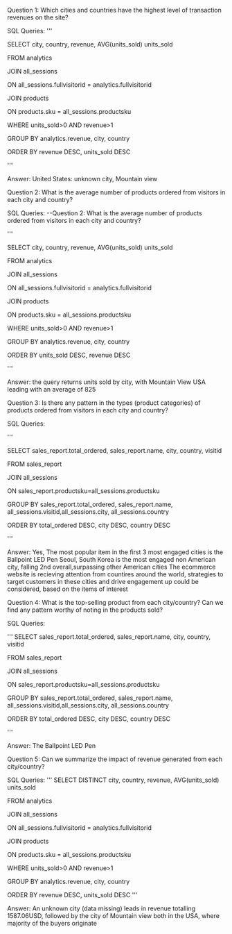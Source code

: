Question 1:  Which cities and countries have the highest level of transaction revenues on the site?


SQL Queries:
'''

SELECT city, country, revenue, AVG(units_sold) units_sold

FROM analytics

JOIN all_sessions

ON all_sessions.fullvisitorid = analytics.fullvisitorid

JOIN products

ON products.sku = all_sessions.productsku

WHERE units_sold>0 AND revenue>1

GROUP BY analytics.revenue, city, country

ORDER BY revenue DESC, units_sold DESC

'''

Answer: United States: unknown city, Mountain view

Question 2: What is the average number of products ordered from visitors in each city and country?

SQL Queries: --Question 2: What is the average number of products ordered from visitors in each city and country?

'''

SELECT city, country, revenue, AVG(units_sold) units_sold

FROM analytics

JOIN all_sessions

ON all_sessions.fullvisitorid = analytics.fullvisitorid

JOIN products

ON products.sku = all_sessions.productsku

WHERE units_sold>0 AND revenue>1

GROUP BY analytics.revenue, city, country

ORDER BY units_sold DESC, revenue DESC

'''

Answer: the query returns units sold by city, with Mountain View USA leading with an average of 825

Question 3: Is there any pattern in the types (product categories) of products ordered from visitors in each city and country?

SQL Queries:

'''

SELECT sales_report.total_ordered, sales_report.name, city, country, visitid

FROM sales_report

JOIN all_sessions

ON sales_report.productsku=all_sessions.productsku

GROUP BY sales_report.total_ordered, sales_report.name, all_sessions.visitid,all_sessions.city, all_sessions.country

ORDER BY total_ordered DESC, city DESC, country DESC

'''

Answer: Yes, The most popular item in the first 3 most engaged cities is the Ballpoint LED Pen Seoul, South Korea is the most engaged non American city, falling 2nd overall,surpassing other American cities The ecommerce website is recieving attention from countires around the world, strategies to target customers in these cities and drive engagement up could be considered, based on the items of interest

Question 4: What is the top-selling product from each city/country? Can we find any pattern worthy of noting in the products sold?

SQL Queries: 

''' SELECT sales_report.total_ordered, sales_report.name, city, country, visitid

FROM sales_report

JOIN all_sessions

ON sales_report.productsku=all_sessions.productsku

GROUP BY sales_report.total_ordered, sales_report.name, all_sessions.visitid,all_sessions.city, all_sessions.country

ORDER BY total_ordered DESC, city DESC, country DESC 

'''

Answer: The Ballpoint LED Pen

Question 5: Can we summarize the impact of revenue generated from each city/country?

SQL Queries: ''' SELECT DISTINCT city, country, revenue, AVG(units_sold) units_sold

FROM analytics

JOIN all_sessions

ON all_sessions.fullvisitorid = analytics.fullvisitorid

JOIN products

ON products.sku = all_sessions.productsku

WHERE units_sold>0 AND revenue>1

GROUP BY analytics.revenue, city, country

ORDER BY revenue DESC, units_sold DESC '''

Answer: An unknown city (data missing) leads in revenue totalling 1587.06USD, followed by the city of Mountain view both in the USA, where majority of the buyers originate
